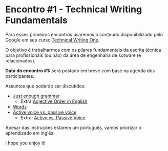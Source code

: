 # Encontro #1 - Technical Writing Fundamentals

Para esses primeiros encontros usaremos o conteúdo disponibilizado pelo Google em seu curso [Technical Writing One](https://developers.google.com/tech-wriing/one).

O objetivo é trabalharmos com os pilares fundamentais da escrita técnica para profissionais (ou não) da área de engenharia de sotware (e relacionados).

**Data do encontro #1:** será postado em breve com base na agenda dos participantes.

Assuntos que poderão ser discutidos:

- [Just enough grammar](https://developers.google.com/tech-writing/one/just-enough-grammar)
    - Extra:[Adjective Order in English](https://www.grammarly.com/blog/adjective-order/)
- [Words](https://developers.google.com/tech-writing/one/words)
- [Active voice vs. passive voice](https://developers.google.com/tech-writing/one/active-voice)
    - Extra: [Active vs. Passive Voice](https://www.grammarly.com/blog/active-vs-passive-voice/)

Apesar das instruções estarem um português, vamos priorizar o aprendizado em inglês.

I hope you enjoy it!